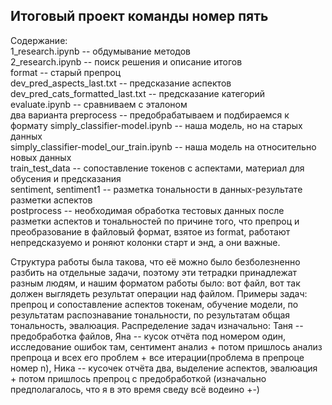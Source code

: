 ## Итоговый проект команды номер пять

Содержание:  
1_research.ipynb -- обдумывание методов  
2_research.ipynb -- поиск решения и описание итогов  
format -- старый препроц  
dev_pred_aspects_last.txt -- предсказание аспектов  
dev_pred_cats_formatted_last.txt -- предсказание категорий  
evaluate.ipynb -- сравниваем с эталоном  
два варианта preprocess -- предобрабатываем и подбираемся к формату
simply_classifier-model.ipynb -- наша модель, но на старых данных  
simply_classifier-model_our_train.ipynb -- наша модель на относительно новых данных   
train_test_data -- сопоставление токенов с аспектами, материал для обусения и предсказания  
sentiment, sentiment1 -- разметка тональности в данных-результате разметки аспектов  
postprocess -- необходимая обработка тестовых данных после разметки аспектов и тональностей по причине того, что препроц и преобразование в файловый формат, взятое из format, работают непредсказуемо и роняют колонки старт и энд, а они важные.  
  
   
   
Структура работы была такова, что её можно было безболезненно разбить на отдельные задачи, поэтому эти тетрадки принадлежат разным людям, и нашим форматом работы было: вот файл, вот так должен выглядеть результат операции над файлом. Примеры задач: препроц и сопоставление аспектов токенам, обучение модели, по результатам распознавание тональности, по результатам общая тональность, эвалюация. Распределение задач изначально: Таня -- предобработка файлов, Яна -- кусок отчёта под номером один, исследование ошибок там, сентимент анализ + потом пришлось анализ препроца и всех его проблем + все итерации(проблема в препроце номер n), Ника -- кусочек отчёта два, выделение аспектов, эвалюация + потом пришлось препроц с предобработкой (изначально предполагалось, что я в это время сведу всё водеино +-)



